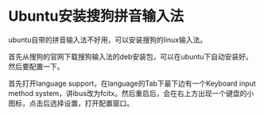 Ubuntu安装搜狗拼音输入法
=========================

ubuntu自带的拼音输入法不好用，可以安装搜狗的linux输入法。

首先从搜狗的官网下载搜狗输入法的deb安装包，可以在ubuntu下自动安装好。然后要配置一下。

首先打开language support，在language的Tab下最下边有一个Keyboard input method system，讲ibus改为fcitx。然后重启后，会在右上方出现一个键盘的小图标，点击后选择设置，打开配置窗口。
